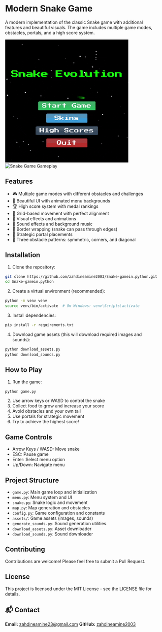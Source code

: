 # Modern Snake Game

A modern implementation of the classic Snake game with additional features and beautiful visuals. The game includes multiple game modes, obstacles, portals, and a high score system.

![Snake Game Navigation](snake_navig.gif)
![Snake Game Gameplay](snake_game.gif)
## Features

- 🎮 Multiple game modes with different obstacles and challenges
- 🎨 Beautiful UI with animated menu backgrounds
- 🏆 High score system with medal rankings
- 🎯 Grid-based movement with perfect alignment
- 🌈 Visual effects and animations
- 🎵 Sound effects and background music
- 🔄 Border wrapping (snake can pass through edges)
- 🎪 Strategic portal placements
- 🏁 Three obstacle patterns: symmetric, corners, and diagonal

## Installation

1. Clone the repository:
```bash
git clone https://github.com/zahdineamine2003/Snake-gamein.python.git
cd Snake-gamein.python
```

2. Create a virtual environment (recommended):
```bash
python -m venv venv
source venv/bin/activate  # On Windows: venv\Scripts\activate
```

3. Install dependencies:
```bash
pip install -r requirements.txt
```

4. Download game assets (this will download required images and sounds):
```bash
python download_assets.py
python download_sounds.py
```

## How to Play

1. Run the game:
```bash
python game.py
```

2. Use arrow keys or WASD to control the snake
3. Collect food to grow and increase your score
4. Avoid obstacles and your own tail
5. Use portals for strategic movement
6. Try to achieve the highest score!

## Game Controls

- Arrow Keys / WASD: Move snake
- ESC: Pause game
- Enter: Select menu option
- Up/Down: Navigate menu

## Project Structure

- `game.py`: Main game loop and initialization
- `menu.py`: Menu system and UI
- `snake.py`: Snake logic and movement
- `map.py`: Map generation and obstacles
- `config.py`: Game configuration and constants
- `assets/`: Game assets (images, sounds)
- `generate_sounds.py`: Sound generation utilities
- `download_assets.py`: Asset downloader
- `download_sounds.py`: Sound downloader

## Contributing

Contributions are welcome! Please feel free to submit a Pull Request.

## License

This project is licensed under the MIT License - see the LICENSE file for details.

## 📬 Contact

**Email:** [zahdineamine23@gmail.com](mailto:zahdineamine23@gmail.com)
**GitHub:** [zahdineamine2003](https://github.com/zahdineamine2003)
